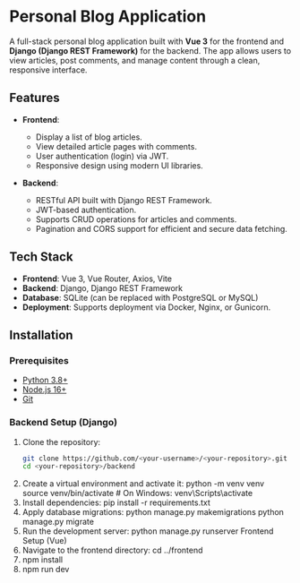 # Personal Blog Application

A full-stack personal blog application built with **Vue 3** for the frontend and **Django (Django REST Framework)** for the backend. The app allows users to view articles, post comments, and manage content through a clean, responsive interface.

## Features

- **Frontend**:
  - Display a list of blog articles.
  - View detailed article pages with comments.
  - User authentication (login) via JWT.
  - Responsive design using modern UI libraries.

- **Backend**:
  - RESTful API built with Django REST Framework.
  - JWT-based authentication.
  - Supports CRUD operations for articles and comments.
  - Pagination and CORS support for efficient and secure data fetching.

## Tech Stack

- **Frontend**: Vue 3, Vue Router, Axios, Vite
- **Backend**: Django, Django REST Framework
- **Database**: SQLite (can be replaced with PostgreSQL or MySQL)
- **Deployment**: Supports deployment via Docker, Nginx, or Gunicorn.

## Installation

### Prerequisites

- [Python 3.8+](https://www.python.org/downloads/)
- [Node.js 16+](https://nodejs.org/en/)
- [Git](https://git-scm.com/)

### Backend Setup (Django)

1. Clone the repository:
   ```bash
   git clone https://github.com/<your-username>/<your-repository>.git
   cd <your-repository>/backend
2. Create a virtual environment and activate it:
   python -m venv venv
   source venv/bin/activate  # On Windows: venv\Scripts\activate
3. Install dependencies:
   pip install -r requirements.txt
4. Apply database migrations:
   python manage.py makemigrations
   python manage.py migrate
5. Run the development server:
   python manage.py runserver
Frontend Setup (Vue)
1. Navigate to the frontend directory:
   cd ../frontend
2. npm install
3. npm run dev


